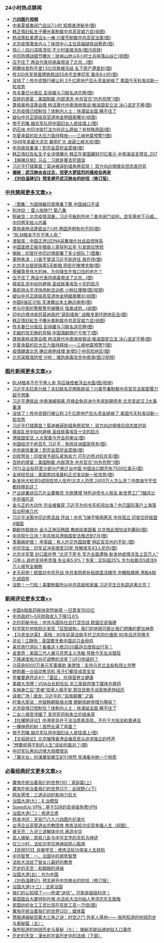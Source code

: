 <div class="catlist">
<h3>24小时热点禁闻</h3>
<ul>
<li><b><a href="http://d1.bdrive.tk/64.mp4" target="_blank">六四图片视频</a></b></li>
<li><a href="https://github.com/fqnews/bnews/blob/master/cnnews/20200618/1346768.md">中美夏威夷闭门会议7小时 知情者透秘辛(图)</a></li>
<li><a href="https://github.com/fqnews/bnews/blob/master/cbnews/20200618/1346802.md">韩正情妇私生子曝光美制裁中共高官威力显(组图)</a></li>
<li><a href="https://github.com/fqnews/bnews/blob/master/cbnews/20200618/1346683.md">杨洁篪赴美遭当头一棒 川普签制裁中共高官法案(图)</a></li>
<li><a href="https://github.com/fqnews/bnews/blob/master/cbnews/20200618/1346588.md">北京疫情激发内斗？疾控中心主任高福疑挑战蔡奇(图)</a></li>
<li><a href="https://github.com/fqnews/bnews/blob/master/cbnews/20200618/1346667.md">惊心！四川深夜溃坝 不少村直接消失(图/5视频)</a></li>
<li><a href="https://github.com/fqnews/bnews/blob/master/cbnews/20200618/1346718.md">中印肉搏战细节曝光！陡峭山地斗6小时士兵摔落山谷亡(组图)</a></li>
<li><a href="https://github.com/fqnews/bnews/blob/master/cbnews/20200618/1346834.md">压不住了 两会代表将病毒带进了北京…(图)</a></li>
<li><a href="https://github.com/fqnews/bnews/blob/master/yule/20200618/1346577.md">网曝张若昀手里1.5亿存款被冻结 名下房产遭查封(图)</a></li>
<li><a href="https://github.com/fqnews/bnews/blob/master/cbnews/20200618/1346750.md">传300共军带盾牌铁棍战55赤手空拳印军 厮杀6小时(图)</a></li>
<li><a href="https://github.com/fqnews/bnews/blob/master/topimagenews/20200618/1346900.md">没钱了！传中资银行被让利 2千亿房地产巨头资金链崩了 美国今天料发动新一轮攻势</a></li>
<li><a href="https://github.com/fqnews/bnews/blob/master/cbnews/20200618/1346801.md">传夫妻已分居后 彭丽媛与习联名送花圈(图)</a></li>
<li><a href="https://github.com/fqnews/bnews/blob/master/topimagenews/20200618/1346628.md">百姓的盛宴：美国制裁 内部清洗 中共官员“内外煎熬”(图)</a></li>
<li><a href="https://github.com/fqnews/bnews/blob/master/cbnews/20200618/1346790.md">蓬佩奥杨洁篪会晤 杨洁篪代中南海放狠话∶推进国安立法 决心坚定不移(图)</a></li>
<li><a href="https://github.com/fqnews/bnews/blob/master/comments/20200618/1346907.md">北京疫情已控制住？体制内人士：快漫延全国 瞒不住了</a></li>
<li><a href="https://github.com/fqnews/bnews/blob/master/cbnews/20200618/1346825.md">疑似中共正部级高官退休金明细表曝光(组图)</a></li>
<li><a href="https://github.com/fqnews/bnews/blob/master/comments/20200618/1346889.md">惨不忍睹 越共军队将中国妇女人皮挂墙上(图)</a></li>
<li><a href="https://github.com/fqnews/bnews/blob/master/cbnews/20200618/1346601.md">扔石块 中印冲突打法为何这么原始？有特殊原因(图)</a></li>
<li><a href="https://github.com/fqnews/bnews/blob/master/cbnews/20200618/1346780.md">华夏承载的巨大压力亟待释放——三峡地震预警?(图)</a></li>
<li><a href="https://github.com/fqnews/bnews/blob/master/cbnews/20200618/1346733.md">1949年来最大洪灾 暴雨扩大 进逼三峡大坝(图)</a></li>
<li><a href="https://github.com/fqnews/bnews/blob/master/topimagenews/20200618/1346751.md">中共故技重演！割完韭菜挖韭菜根(图)</a></li>
<li><a href="https://github.com/fqnews/bnews/blob/master/comments/20200618/1346829.md">韩正情妇及私生子女详情曝光 韩正在美国藏财31亿美元 中南海谣言预言_207</a></li>
<li><a href="https://github.com/fqnews/bnews/blob/master/baitai/20200619/1346998.md">【麻辣总局】马云：习就是要去犯错误</a></li>
<li><a href="https://github.com/fqnews/bnews/blob/master/topimagenews/20200618/1346890.md">习近平打错算盘？莫迪被逼到墙角祭双禁！ 双方向边境增兵但态度迥异</a></li>
<li><b><a href="https://github.com/fqnews/bnews/blob/master/comments/20200211/1275071.md" target="_blank">揭秘：武汉肺炎会过去，但更大更猛烈的瘟疫会再来</a></b></li>
<li><b><a href="https://github.com/fqnews/bnews/blob/master/comments/20200207/1272816.md" target="_blank">《刘伯温碑记》预言避开武汉肺炎的妙招（修订版）</a></b></li>
</ul>
</div>

<div class="catlist">
<h3><a href="https://github.com/fqnews/bnews/blob/master/cbnews/" target="_blank">中共禁闻</a><span><a href="https://github.com/fqnews/bnews/blob/master/cbnews/" target="_blank" rel="nofollow">更多文章>></a></span></h3>
<ul>
<li><a href="https://github.com/fqnews/bnews/blob/master/cbnews/20200619/1347090.md" target="_blank">〖图集〗为国捐躯印度隆重下葬 中国缄口不语</a></li>
<li><a href="https://github.com/fqnews/bnews/blob/master/cbnews/20200619/1347088.md" target="_blank">别冲动 ｜雷人咖啡?? 第八集</a></li>
<li><a href="https://github.com/fqnews/bnews/blob/master/cbnews/20200619/1347064.md" target="_blank">陈破空：北京疫情深重，习近平躲到外地？美中闭门谈判，空军基地下马威。中印两军格斗内幕</a></li>
<li><a href="https://github.com/fqnews/bnews/blob/master/cbnews/20200619/1347017.md" target="_blank">蓬佩奥杨洁篪密会7小时 两国声明有何不同(图)</a></li>
<li><a href="https://github.com/fqnews/bnews/blob/master/cbnews/20200619/1347009.md" target="_blank">&quot;BLM根本不在乎黑人命 &quot;</a></li>
<li><a href="https://github.com/fqnews/bnews/blob/master/cbnews/20200618/1346932.md" target="_blank">澳智库：中国正透过DNA采集强化社会监控体系</a></li>
<li><a href="https://github.com/fqnews/bnews/blob/master/cbnews/20200618/1346901.md" target="_blank">中国富商王振华猥亵儿童获刑五年 引发舆论愤怒</a></li>
<li><a href="https://github.com/fqnews/bnews/blob/master/cbnews/20200618/1346882.md" target="_blank">揭秘：印度在中印边境部署了多少部队？(图集)</a></li>
<li><a href="https://github.com/fqnews/bnews/blob/master/cbnews/20200618/1346843.md" target="_blank">莱特希泽：川普不曾请习近平助连任 我在场(图)</a></li>
<li><a href="https://github.com/fqnews/bnews/blob/master/cbnews/20200618/1346842.md" target="_blank">北京丰台居民隔离5天断粮 网民在微博求救(图)</a></li>
<li><a href="https://github.com/fqnews/bnews/blob/master/comments/20200618/1346830.md" target="_blank">荣耀尊贵伟大的神，为何降生在牲口住的地方？</a></li>
<li><a href="https://github.com/fqnews/bnews/blob/master/cbnews/20200618/1346834.md" target="_blank">压不住了 两会代表将病毒带进了北京…(图)</a></li>
<li><a href="https://github.com/fqnews/bnews/blob/master/comments/20200618/1346823.md" target="_blank">瘟疫乱世中如何避祸 圣经故事埃及十灾的启示</a></li>
<li><a href="https://github.com/fqnews/bnews/blob/master/cbnews/20200618/1346826.md" target="_blank">美航母太平洋快炮射击训练 小粉红傻眼(图/视频)</a></li>
<li><a href="https://github.com/fqnews/bnews/blob/master/cbnews/20200618/1346825.md" target="_blank">疑似中共正部级高官退休金明细表曝光(组图)</a></li>
<li><a href="https://github.com/fqnews/bnews/blob/master/cbnews/20200618/1346816.md" target="_blank">中国6省区沦陷 天津爆出本土确诊病例(图)</a></li>
<li><a href="https://github.com/fqnews/bnews/blob/master/cbnews/20200618/1346815.md" target="_blank">参与抄家的警察警号被曝光 恼羞成怒…(组图)</a></li>
<li><a href="https://github.com/fqnews/bnews/blob/master/cbnews/20200618/1346811.md" target="_blank">印中边境冲突将莫迪政府“逼到墙角” 战略专家吁绝地反击(图)</a></li>
<li><a href="https://github.com/fqnews/bnews/blob/master/cbnews/20200618/1346802.md" target="_blank">韩正情妇私生子曝光美制裁中共高官威力显(组图)</a></li>
<li><a href="https://github.com/fqnews/bnews/blob/master/cbnews/20200618/1346801.md" target="_blank">传夫妻已分居后 彭丽媛与习联名送花圈(图)</a></li>
<li><a href="https://github.com/fqnews/bnews/blob/master/cbnews/20200618/1346793.md" target="_blank">无脑的找无肺的背锅 中国海鲜商户亏惨了(图)</a></li>
<li><a href="https://github.com/fqnews/bnews/blob/master/cbnews/20200618/1346790.md" target="_blank">蓬佩奥杨洁篪会晤 杨洁篪代中南海放狠话∶推进国安立法 决心坚定不移(图)</a></li>
<li><a href="https://github.com/fqnews/bnews/blob/master/cbnews/20200618/1346780.md" target="_blank">华夏承载的巨大压力亟待释放——三峡地震预警?(图)</a></li>
<li><a href="https://github.com/fqnews/bnews/blob/master/cbnews/20200618/1346779.md" target="_blank">疫情肆虐北京 确诊病例续增 新增5个中风险地区(图)</a></li>
<li><a href="https://github.com/fqnews/bnews/blob/master/cbnews/20200618/1346766.md" target="_blank">北京采精准防控 分析：难防病毒攻克中南海(图/2视频)</a></li>

</ul>
</div>
<div class="catlist">
<h3><a href="https://github.com/fqnews/bnews/blob/master/topimagenews/" target="_blank">图片新闻</a><span><a href="https://github.com/fqnews/bnews/blob/master/topimagenews/" target="_blank" rel="nofollow">更多文章>></a></span></h3>
<ul>
<li><a href="https://github.com/fqnews/bnews/blob/master/topimagenews/20200619/1347053.md" target="_blank">BLM根本不在乎黑人命 背后操控者浮出水面(图/视频)</a></li>
<li><a href="https://github.com/fqnews/bnews/blob/master/topimagenews/20200618/1346975.md" target="_blank">习近平夫妇真分居？夫妇联名花圈能辟谣？川普签署制裁中共官员法案震慑力超乎想象</a></li>
<li><a href="https://github.com/fqnews/bnews/blob/master/topimagenews/20200618/1346915.md" target="_blank">习近平遭挑战 中南海被隔离 开峰会免非洲今年底到期债务 北京变武汉 2大事重演</a></li>
<li><a href="https://github.com/fqnews/bnews/blob/master/topimagenews/20200618/1346900.md" target="_blank">没钱了！传中资银行被让利 2千亿房地产巨头资金链崩了 美国今天料发动新一轮攻势</a></li>
<li><a href="https://github.com/fqnews/bnews/blob/master/topimagenews/20200618/1346890.md" target="_blank">习近平打错算盘？莫迪被逼到墙角祭双禁！ 双方向边境增兵但态度迥异</a></li>
<li><a href="https://github.com/fqnews/bnews/blob/master/comments/20200618/1346823.md" target="_blank">瘟疫乱世中如何避祸 圣经故事埃及十灾的启示</a></li>
<li><a href="https://github.com/fqnews/bnews/blob/master/topimagenews/20200618/1346778.md" target="_blank">港版国安法 人大常委今开会将审议(图)</a></li>
<li><a href="https://github.com/fqnews/bnews/blob/master/topimagenews/20200618/1346765.md" target="_blank">中国经济千疮百孔 习近平：免除非洲国家债务(图)</a></li>
<li><a href="https://github.com/fqnews/bnews/blob/master/topimagenews/20200618/1346751.md" target="_blank">中共故技重演！割完韭菜挖韭菜根(图)</a></li>
<li><a href="https://github.com/fqnews/bnews/blob/master/topimagenews/20200618/1346740.md" target="_blank">剑拔弩张！印度授予部队紧急权力 可在边界对抗共军(图)</a></li>
<li><a href="https://github.com/fqnews/bnews/blob/master/topimagenews/20200618/1346628.md" target="_blank">百姓的盛宴：美国制裁 内部清洗 中共官员“内外煎熬”(图)</a></li>
<li><a href="https://github.com/fqnews/bnews/blob/master/topimagenews/20200617/1346381.md" target="_blank">76%企业拟将至少部分产能迁出中国 中国出口额恐失7500亿美元(图)</a></li>
<li><a href="https://github.com/fqnews/bnews/blob/master/topimagenews/20200617/1346375.md" target="_blank">全球经贸战：美国周四凌晨料正式发动新一轮攻势(图)</a></li>
<li><a href="https://github.com/fqnews/bnews/blob/master/topimagenews/20200617/1346358.md" target="_blank">新发地大检测3成阳性惊人信号!北京人恐慌 2400万人怎么测？中南海守不住 都转移到这？</a></li>
<li><a href="https://github.com/fqnews/bnews/blob/master/topimagenews/20200617/1346314.md" target="_blank">产业链重组日芯片业要撤资 欠款骤增 特色追债令人咂舌 新世界工厂?越共比中共强在这</a></li>
<li><a href="https://github.com/fqnews/bnews/blob/master/topimagenews/20200617/1346236.md" target="_blank">金与正的大动作 完全被看穿 习近平为何令军机闯台海？中芯国际落户上海落后台积电几代</a></li>
<li><a href="https://github.com/fqnews/bnews/blob/master/topimagenews/20200617/1346231.md" target="_blank">习近平决策中印边界混战 开战！中共飞弹不够用两天 中共孤立 印度交好结盟4强国</a></li>
<li><a href="https://github.com/fqnews/bnews/blob/master/topimagenews/20200617/1346152.md" target="_blank">朝鲜炸联络办 金与正施压韩国 撒疯给美国看 北京借此增加谈判筹码(图)</a></li>
<li><a href="https://github.com/fqnews/bnews/blob/master/topimagenews/20200617/1346151.md" target="_blank">中共软化立场？中共放风港版国安法推迟到7月(图)</a></li>
<li><a href="https://github.com/fqnews/bnews/blob/master/topimagenews/20200617/1346070.md" target="_blank">羡慕嫉妒恨！ 李家超：有人约见外国政要 特区官员也约不到 (图)</a></li>
<li><a href="https://github.com/fqnews/bnews/blob/master/topimagenews/20200617/1345989.md" target="_blank">中印流血：印军证冲突增至20死 传解放军43人死伤(图)</a></li>
<li><a href="https://github.com/fqnews/bnews/blob/master/topimagenews/20200616/1345847.md" target="_blank">北京半军管 封口医护界 “北京下死令 军方全面遭殃 新发地疫情涉及上百万人”</a></li>
<li><a href="https://github.com/fqnews/bnews/blob/master/topimagenews/20200616/1345791.md" target="_blank">习李斗 政府支持李克强 失业率5.9%？专家：实际超25% 华为拟裁员5成涉9万人报导全被删</a></li>
<li><a href="https://github.com/fqnews/bnews/blob/master/topimagenews/20200616/1345778.md" target="_blank">史无前例！欧盟对中共开战 中共发购房补贴欲盘活楼市 中概股蜂拥 港股A股化成趋势</a></li>
<li><a href="https://github.com/fqnews/bnews/blob/master/topimagenews/20200616/1345746.md" target="_blank">没跑！一勺烩！美要制裁所以中共高层和家属 习近平生日失踪逃离北京？</a></li>

</ul>
</div>
<div class="catlist">
<h3><a href="https://github.com/fqnews/bnews/blob/master/comments/" target="_blank">新闻评论</a><span><a href="https://github.com/fqnews/bnews/blob/master/comments/" target="_blank" rel="nofollow">更多文章>></a></span></h3>
<ul>
<li><a href="https://github.com/fqnews/bnews/blob/master/comments/20200619/1347095.md" target="_blank">中国A股医药板块突然崩塌 一日蒸发1500亿</a></li>
<li><a href="https://github.com/fqnews/bnews/blob/master/comments/20200619/1347094.md" target="_blank">中共政府1~5月财政收入下降13.6%</a></li>
<li><a href="https://github.com/fqnews/bnews/blob/master/comments/20200619/1347093.md" target="_blank">北约前秘书长：中共与国际社会打混合战  欧盟应该强硬</a></li>
<li><a href="https://github.com/fqnews/bnews/blob/master/comments/20200619/1347092.md" target="_blank">科学家在地核附近发现「巨型结构」我们的地球可能比我们想像的更加神奇</a></li>
<li><a href="https://github.com/fqnews/bnews/blob/master/comments/20200619/1347074.md" target="_blank">【马克龙访英】 英相：80年前英法联手扞卫共同价值观  80年后还将携手</a></li>
<li><a href="https://github.com/fqnews/bnews/blob/master/comments/20200619/1347068.md" target="_blank">评论 | 江静玲：英国要烹煮中国这只金母鸡</a></li>
<li><a href="https://github.com/fqnews/bnews/blob/master/comments/20200619/1347048.md" target="_blank">喜欢旅行游玩？看看这十款2020最适合度假出行车！</a></li>
<li><a href="https://github.com/fqnews/bnews/blob/master/comments/20200619/1347046.md" target="_blank">金里奇：美国三代人被马克思主义洗脑 导致今天左派猖狂</a></li>
<li><a href="https://github.com/fqnews/bnews/blob/master/comments/20200619/1347036.md" target="_blank">下降速度和方向可调整的流星？UFO伪装的？</a></li>
<li><a href="https://github.com/fqnews/bnews/blob/master/comments/20200619/1347024.md" target="_blank">乌获逾6000万美元军事援助 美使馆：支持乌克兰主权和领土完整</a></li>
<li><a href="https://github.com/fqnews/bnews/blob/master/comments/20200619/1347023.md" target="_blank">她购置一台自动售货机  孩子们都变成乖宝宝</a></li>
<li><a href="https://github.com/fqnews/bnews/blob/master/comments/20200619/1347022.md" target="_blank">早餐要避开这4个「雷区」  吃得营养又健康</a></li>
<li><a href="https://github.com/fqnews/bnews/blob/master/comments/20200619/1347016.md" target="_blank">美媒大洗牌！VOA台长卸任后 另三家政府旗下媒体也换将</a></li>
<li><a href="https://github.com/fqnews/bnews/blob/master/comments/20200618/1346990.md" target="_blank">车祸身亡后“灵魂”给家人报平安  原住民歌手谈家族奇特经历</a></li>
<li><a href="https://github.com/fqnews/bnews/blob/master/comments/20200618/1346987.md" target="_blank">读者广场 | 唐龙: 习近平的 “自我颠覆” 之路</a></li>
<li><a href="https://github.com/fqnews/bnews/blob/master/comments/20200618/1346972.md" target="_blank">时事大家谈：炸毁韩朝联络大楼 朝鲜挑衅举措为哪般？</a></li>
<li><a href="https://github.com/fqnews/bnews/blob/master/comments/20200618/1346907.md" target="_blank">北京疫情已控制住？体制内人士：快漫延全国 瞒不住了</a></li>
<li><a href="https://github.com/fqnews/bnews/blob/master/comments/20200618/1346904.md" target="_blank">二女儿接受求婚了  吴宗宪将和朱立伦结亲家</a></li>
<li><a href="https://github.com/fqnews/bnews/blob/master/comments/20200618/1346896.md" target="_blank">【杜耀明评论】中港差异在于法治质素高低，不在于大陆法和普通法</a></li>
<li><a href="https://github.com/fqnews/bnews/blob/master/comments/20200618/1346891.md" target="_blank">一棵神奇的树！居然长满了鸡蛋？</a></li>
<li><a href="https://github.com/fqnews/bnews/blob/master/comments/20200618/1346889.md" target="_blank">惨不忍睹 越共军队将中国妇女人皮挂墙上(图)</a></li>
<li><a href="https://github.com/fqnews/bnews/blob/master/comments/20200618/1346888.md" target="_blank">【文韬政论】北京摧残香港会催高民众追求独立的呼声</a></li>
<li><a href="https://github.com/fqnews/bnews/blob/master/comments/20200618/1346887.md" target="_blank">“想要却得不到的人生”该如何面对？(图)</a></li>
<li><a href="https://github.com/fqnews/bnews/blob/master/comments/20200618/1346874.md" target="_blank">中印军队再向边境大规模增兵</a></li>
<li><a href="https://github.com/fqnews/bnews/blob/master/comments/20200618/1346852.md" target="_blank">「暮光女」扮演黛安娜王妃引哗然  导演看中她一个特质</a></li>

</ul>
</div>

<div class="catlist">
<h3><a href="https://github.com/fqnews/bnews/blob/master/bikan/" target="_blank">必看经典好文</a><span><a href="https://github.com/fqnews/bnews/blob/master/bikan/" target="_blank" rel="nofollow">更多文章>></a></span></h3>
<ul>
<li><a href="https://github.com/fqnews/bnews/blob/master/topimagenews/20180529/950153.md" target="_blank">魔鬼在统治着我们的世界(10)：家庭篇(上)</a></li>
<li><a href="https://github.com/fqnews/bnews/blob/master/comments/20181224/1052333.md" target="_blank">魔鬼在统治着我们的世界(27)：全球野心(下)</a></li>
<li><a href="https://github.com/fqnews/bnews/blob/master/cbnews/20200126/1265515.md" target="_blank">网友感悟：三退运动的影响力巨大</a></li>
<li><a href="https://github.com/fqnews/bnews/blob/master/cbnews/20180315/914943.md" target="_blank">治国大道(九)：礼治模型</a></li>
<li><a href="https://github.com/fqnews/bnews/blob/master/cbnews/20191226/1241739.md" target="_blank">SpeedUp VPN：基于SSR的安卓版免费VPN</a></li>
<li><a href="https://github.com/fqnews/bnews/blob/master/cbnews/20180308/911611.md" target="_blank">治国大道(二)：帝道立德</a></li>
<li><a href="https://github.com/fqnews/bnews/blob/master/comments/20200604/783200.md" target="_blank">怒发冲冠：天安门八九六四图片纪录片</a></li>
<li><a href="https://github.com/fqnews/bnews/blob/master/comments/20200528/1335859.md" target="_blank">台湾企业高管退出宗教团体 修炼法轮功实现幸福人生（组图）</a></li>
<li><a href="https://github.com/fqnews/bnews/blob/master/comments/20131119/1029445.md" target="_blank">章天亮：九评三退解体中共 再造中华</a></li>
<li><a href="https://github.com/fqnews/bnews/blob/master/aomi/history/20170924/831575.md" target="_blank">高人揭秘：周易八卦与中华文字的天机与神迹</a></li>
<li><a href="https://github.com/fqnews/bnews/blob/master/health/20170626/780270.md" target="_blank">仅三小时，法轮功学员神通祛除心脏病</a></li>
<li><a href="https://github.com/fqnews/bnews/blob/master/cbnews/20200518/1330564.md" target="_blank">【庆祝513】非裔学员：修炼法轮功带来人生转机</a></li>
<li><a href="https://github.com/fqnews/bnews/blob/master/comments/20200605/1340202.md" target="_blank">中华智慧：一、治国中的顺势智慧</a></li>
<li><a href="https://github.com/fqnews/bnews/blob/master/cbnews/20200516/1329218.md" target="_blank">法轮大法给了我女儿最好的教育</a></li>
<li><a href="https://github.com/fqnews/bnews/blob/master/cbnews/20190219/1083302.md" target="_blank">历史的天空：和嫦娥的道缘</a></li>
<li><a href="https://github.com/fqnews/bnews/blob/master/cbnews/20180311/913065.md" target="_blank">治国大道(五)：何为中国</a></li>
<li><a href="https://github.com/fqnews/bnews/blob/master/comments/20200207/1272816.md" target="_blank">《刘伯温碑记》预言避开中共肺炎的妙招（修订版）</a></li>
<li><a href="https://github.com/fqnews/bnews/blob/master/cbnews/20180319/916654.md" target="_blank">治国大道(十三)：法家治国</a></li>
<li><a href="https://github.com/fqnews/bnews/blob/master/sohnews/20161029/607205.md" target="_blank">我们的认知塌了——所谓“迷信”，可能是超级科学！</a></li>
<li><a href="https://github.com/fqnews/bnews/blob/master/comments/20200516/1329276.md" target="_blank">美国国会大厦特别升旗 向法轮大法创始人李洪志先生致敬</a></li>
<li><a href="https://github.com/fqnews/bnews/blob/master/lifebaike/20200515/1328783.md" target="_blank">民国纺织女工工资比现在农民工高一万倍(图)</a></li>
<li><a href="https://github.com/fqnews/bnews/blob/master/comments/20180725/976787.md" target="_blank">魔鬼在统治着我们的世界(20)：媒体篇</a></li>
<li><a href="https://github.com/fqnews/bnews/blob/master/cbnews/20170907/819423.md" target="_blank">慧眼通揭秘百慕大三角之谜：时空之门 外星人基地—— 我所知道的地球历史与奥秘篇（五）：</a></li>
<li><a href="https://github.com/fqnews/bnews/blob/master/topimagenews/20180325/919134.md" target="_blank">我所知道的地球历史与奥秘（九）： 揭秘苏联钻通地狱入口事件</a></li>
<li><a href="https://github.com/fqnews/bnews/blob/master/tculture/20121025/73066.md" target="_blank">历史的天空：漫长的宇宙历史中的法缘（下部）</a></li>

</ul>
</div>